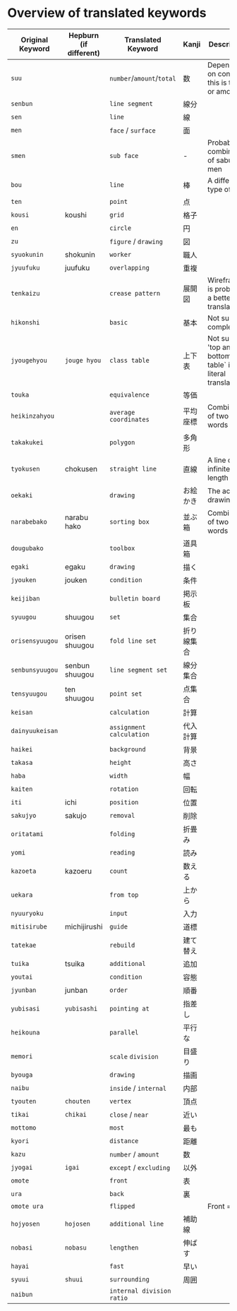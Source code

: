 # Overview of translated keywords

|Original Keyword|Hepburn (if different)|Translated Keyword|Kanji|Description|
|---|---|---|---|---|
| `suu` | | `number`/`amount`/`total` | 数 | Depending on context this is total or amount|
| `senbun` | | `line segment` | 線分 |
| `sen` | | `line` | 線 |
| `men` | | `face` / `surface` | 面
| `smen` | | `sub face` | - | Probably combination of sabu and men
| `bou`|  | `line` | 棒 | A different type of line
| `ten` | | `point` | 点 |
| `kousi` | koushi | `grid` | 格子 |
| `en` | | `circle` | 円 |
| `zu` | | `figure` / `drawing` | 図
| `syuokunin` | shokunin | `worker` | 職人
| `jyuufuku` | juufuku | `overlapping` | 重複
| `tenkaizu` | | `crease pattern` | 展開図 | Wireframe is probably a better translation
| `hikonshi` | | `basic` | 基本 | Not sure/ complete
| `jyougehyou` | `jouge hyou` | `class table` | 上下表 | Not sure, 'top and bottom table` is the literal translation
| `touka` | | `equivalence` | 等価
| `heikinzahyou` | | `average coordinates` | 平均座標 | Combination of two words
| `takakukei` | | `polygon` | 多角形
| `tyokusen` | chokusen | `straight line` | 直線 | A line of infinite length
| `oekaki` | | `drawing` | お絵かき | The act of drawing
| `narabebako` | narabu hako | `sorting box`| 並ぶ箱 | Combination of two words
| `dougubako` | | `toolbox` | 道具箱
| `egaki` | egaku | `drawing` | 描く
| `jyouken` | jouken | `condition` | 条件
| `keijiban` | | `bulletin board` | 掲示板
| `syuugou` | shuugou | `set` | 集合
| `orisensyuugou` | orisen shuugou | `fold line set` | 折り線集合
| `senbunsyuugou` | senbun shuugou | `line segment set` | 線分集合
| `tensyuugou` | ten shuugou | `point set` | 点集合
| `keisan` | | `calculation` | 計算
| `dainyuukeisan` | | `assignment calculation` | 代入計算
| `haikei` |  | `background` | 背景
| `takasa` | | `height` | 高さ
| `haba` | | `width` | 幅
| `kaiten` | | `rotation` | 回転
| `iti` | ichi | `position` | 位置
| `sakujyo` | sakujo | `removal` | 削除
| `oritatami` | | `folding` | 折畳み
| `yomi` | | `reading` | 読み
| `kazoeta` | kazoeru | `count` | 数える
| `uekara` | | `from top` | 上から
| `nyuuryoku` | | `input` | 入力
| `mitisirube` | michijirushi | `guide` | 道標
| `tatekae` | | `rebuild` | 建て替え
| `tuika` | tsuika | `additional` | 追加
| `youtai` | | `condition` | 容態
| `jyunban` | junban | `order` | 順番
| `yubisasi` | `yubisashi` | `pointing at` | 指差し
| `heikouna` | | `parallel` | 平行な
| `memori` | | `scale` `division` | 目盛り
| `byouga` | | `drawing` | 描画
| `naibu` | | `inside` / `internal` | 内部
| `tyouten` | `chouten` | `vertex` | 頂点
| `tikai` | `chikai` | `close` / `near` | 近い
| `mottomo` | | `most` | 最も
| `kyori` | | `distance` | 距離
| `kazu` | | `number` / `amount` | 数
| `jyogai` | `igai` | `except` / `excluding` | 以外
| `omote` | | `front` | 表
| `ura` | | `back` | 裏
| `omote ura` | | `flipped` | | Front = back
| `hojyosen` | `hojosen` | `additional line` | 補助線
| `nobasi` | `nobasu` | `lengthen` | 伸ばす
| `hayai` | | `fast` | 早い
| `syuui` | `shuui` | `surrounding` | 周囲
| `naibun` | | `internal division ratio` |